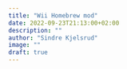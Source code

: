 ```yaml
---
title: "Wii Homebrew mod"
date: 2022-09-23T21:13:00+02:00
description: ""
author: "Sindre Kjelsrud"
image: ""
draft: true
---
```

